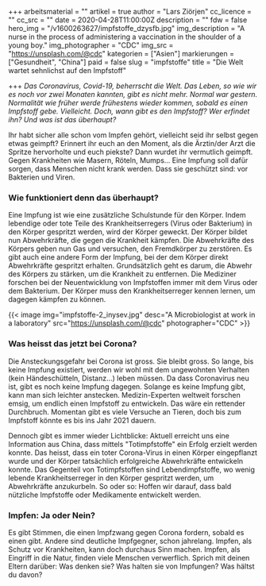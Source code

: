 +++
arbeitsmaterial = ""
artikel = true
author = "Lars Ziörjen"
cc_licence = ""
cc_src = ""
date = 2020-04-28T11:00:00Z
description = ""
fdw = false
hero_img = "/v1600263627/impfstoffe_dzysfb.jpg"
img_description = "A nurse in the process of administering a vaccination in the shoulder of a young boy."
img_photographer = "CDC"
img_src = "https://unsplash.com/@cdc"
kategorien = ["Asien"]
markierungen = ["Gesundheit", "China"]
paid = false
slug = "impfstoffe"
title = "Die Welt wartet sehnlichst auf den Impfstoff"

+++
_Das Coronavirus, Covid-19, beherrscht die Welt. Das Leben, so wie wir es noch vor zwei Monaten kannten, gibt es nicht mehr. Normal war gestern. Normalität wie früher werde frühestens wieder kommen, sobald es einen Impfstoff gebe. Vielleicht. Doch, wann gibt es den Impfstoff? Wer erfindet ihn? Und was ist das überhaupt?_

Ihr habt sicher alle schon vom Impfen gehört, vielleicht seid ihr selbst gegen etwas geimpft? Erinnert ihr euch an den Moment, als die Ärztin/der Arzt die Spritze hervorholte und euch piekste? Dann wurdet ihr vermutlich geimpft. Gegen Krankheiten wie Masern, Röteln, Mumps... Eine Impfung soll dafür sorgen, dass Menschen nicht krank werden. Dass sie geschützt sind: vor Bakterien und Viren.

### Wie funktioniert denn das überhaupt?

Eine Impfung ist wie eine zusätzliche Schulstunde für den Körper. Indem lebendige oder tote Teile des Krankheitserregers (Virus oder Bakterium) in den Körper gespritzt werden, wird der Körper geweckt. Der Körper bildet nun Abwehrkräfte, die gegen die Krankheit kämpfen. Die Abwehrkräfte des Körpers geben nun Gas und versuchen, den Fremdkörper zu zerstören. Es gibt auch eine andere Form der Impfung, bei der dem Körper direkt Abwehrkräfte gespritzt erhalten. Grundsätzlich geht es darum, die Abwehr des Körpers zu stärken, um die Krankheit zu entfernen. Die Mediziner forschen bei der Neuentwicklung von Impfstoffen immer mit dem Virus oder dem Bakterium. Der Körper muss den Krankheitserreger kennen lernen, um dagegen kämpfen zu können.

{{< image img="impfstoffe-2_inysev.jpg" desc="A Microbiologist at work in a laboratory" src="https://unsplash.com/@cdc" photographer="CDC" >}}

### Was heisst das jetzt bei Corona?

Die Ansteckungsgefahr bei Corona ist gross. Sie bleibt gross. So lange, bis keine Impfung existiert, werden wir wohl mit dem ungewohnten Verhalten (kein Händeschütteln, Distanz...) leben müssen. Da dass Coronavirus neu ist, gibt es noch keine Impfung dagegen. Solange es keine Impfung gibt, kann man sich leichter anstecken. Medizin-Experten weltweit forschen emsig, um endlich einen Impfstoff zu entwickeln. Das wäre ein rettender Durchbruch. Momentan gibt es viele Versuche an Tieren, doch bis zum Impfstoff könnte es bis ins Jahr 2021 dauern.

Dennoch gibt es immer wieder Lichtblicke: Aktuell erreicht uns eine Information aus China, dass mittels "Totimpfstoffe" ein Erfolg erzielt werden konnte. Das heisst, dass ein toter Corona-Virus in einen Körper eingepflanzt wurde und der Körper tatsächlich erfolgreiche Abwehrkräfte entwickeln konnte. Das Gegenteil von Totimpfstoffen sind Lebendimpfstoffe, wo wenig lebende Krankheitserreger in den Körper gespritzt werden, um Abwehrkräfte anzukurbeln. So oder so: Hoffen wir darauf, dass bald nützliche Impfstoffe oder Medikamente entwickelt werden.

### Impfen: Ja oder Nein?

Es gibt Stimmen, die einen Impfzwang gegen Corona fordern, sobald es einen gibt. Andere sind deutliche Impfgegner, schon jahrelang. Impfen, als Schutz vor Krankheiten, kann doch durchaus Sinn machen. Impfen, als Eingriff in die Natur, finden viele Menschen verwerflich. Sprich mit deinen Eltern darüber: Was denken sie? Was halten sie von Impfungen? Was hältst du davon?
